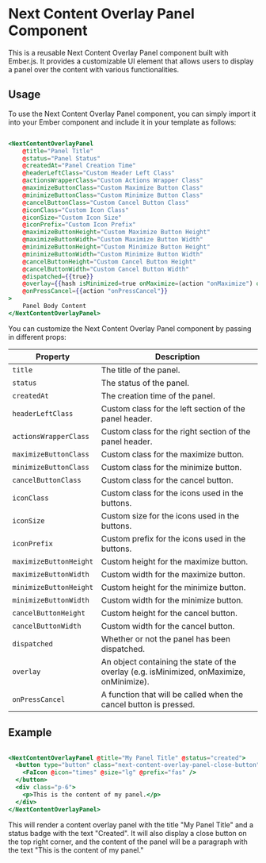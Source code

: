 # Next Content Overlay Panel Component

This is a reusable Next Content Overlay Panel component built with Ember.js. It provides a customizable UI element that allows users to display a panel over the content with various functionalities.

## Usage

To use the Next Content Overlay Panel component, you can simply import it into your Ember component and include it in your template as follows:

```hbs

<NextContentOverlayPanel 
    @title="Panel Title"
    @status="Panel Status"
    @createdAt="Panel Creation Time"
    @headerLeftClass="Custom Header Left Class"
    @actionsWrapperClass="Custom Actions Wrapper Class"
    @maximizeButtonClass="Custom Maximize Button Class"
    @minimizeButtonClass="Custom Minimize Button Class"
    @cancelButtonClass="Custom Cancel Button Class"
    @iconClass="Custom Icon Class"
    @iconSize="Custom Icon Size"
    @iconPrefix="Custom Icon Prefix"
    @maximizeButtonHeight="Custom Maximize Button Height"
    @maximizeButtonWidth="Custom Maximize Button Width"
    @minimizeButtonHeight="Custom Minimize Button Height"
    @minimizeButtonWidth="Custom Minimize Button Width"
    @cancelButtonHeight="Custom Cancel Button Height"
    @cancelButtonWidth="Custom Cancel Button Width"
    @dispatched={{true}}
    @overlay={{hash isMinimized=true onMaximize=(action "onMaximize") onMinimize=(action "onMinimize")}}
    @onPressCancel={{action "onPressCancel"}}
>
    Panel Body Content
</NextContentOverlayPanel>

```

You can customize the Next Content Overlay Panel component by passing in different props:

| Property             | Description                                                                               |
|----------------------|-------------------------------------------------------------------------------------------|
| `title`                | The title of the panel.                                                                   |
| `status`               | The status of the panel.                                                                  |
| `createdAt`            | The creation time of the panel.                                                           |
| `headerLeftClass`      | Custom class for the left section of the panel header.                                    |
| `actionsWrapperClass`  | Custom class for the right section of the panel header.                                   |
| `maximizeButtonClass`  | Custom class for the maximize button.                                                     |
| `minimizeButtonClass`  | Custom class for the minimize button.                                                     |
| `cancelButtonClass`    | Custom class for the cancel button.                                                       |
| `iconClass`            | Custom class for the icons used in the buttons.                                           |
| `iconSize`             | Custom size for the icons used in the buttons.                                            |
| `iconPrefix`           | Custom prefix for the icons used in the buttons.                                          |
| `maximizeButtonHeight` | Custom height for the maximize button.                                                    |
| `maximizeButtonWidth`  | Custom width for the maximize button.                                                     |
| `minimizeButtonHeight` | Custom height for the minimize button.                                                    |
| `minimizeButtonWidth`  | Custom width for the minimize button.                                                     |
| `cancelButtonHeight`   | Custom height for the cancel button.                                                      |
| `cancelButtonWidth`    | Custom width for the cancel button.                                                       |
| `dispatched`           | Whether or not the panel has been dispatched.                                             |
| `overlay`              | An object containing the state of the overlay (e.g. isMinimized, onMaximize, onMinimize). |
| `onPressCancel`        | A function that will be called when the cancel button is pressed.                         |

## Example

```hbs

<NextContentOverlayPanel @title="My Panel Title" @status="created">
  <button type="button" class="next-content-overlay-panel-close-button" {{on "click" this.cancel}}>
    <FaIcon @icon="times" @size="lg" @prefix="fas" />
  </button>
  <div class="p-6">
    <p>This is the content of my panel.</p>
  </div>
</NextContentOverlayPanel>


```

This will render a content overlay panel with the title "My Panel Title" and a status badge with the text "Created". It will also display a close button on the top right corner, and the content of the panel will be a paragraph with the text "This is the content of my panel."


